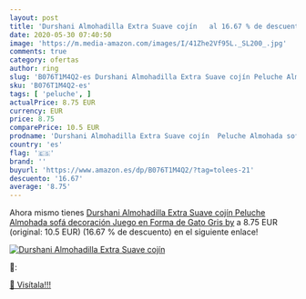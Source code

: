 ```yaml
---
layout: post
title: 'Durshani Almohadilla Extra Suave cojín   al 16.67 % de descuento'
date: 2020-05-30 07:40:50
image: 'https://m.media-amazon.com/images/I/41Zhe2Vf95L._SL200_.jpg'
comments: true
category: ofertas
author: ring
slug: 'B076T1M4Q2-es Durshani Almohadilla Extra Suave cojín Peluche Almohada...'
sku: 'B076T1M4Q2-es'
tags: [ 'peluche', ]
actualPrice: 8.75 EUR
currency: EUR
price: 8.75
comparePrice: 10.5 EUR
prodname: 'Durshani Almohadilla Extra Suave cojín  Peluche Almohada sofá decoración Juego en Forma de Gato  Gris by'
country: 'es'
flag: '🇪🇸'
brand: ''
buyurl: 'https://www.amazon.es/dp/B076T1M4Q2/?tag=tolees-21'
descuento: '16.67'
average: '8.75'
---
```


Ahora mismo tienes [Durshani Almohadilla Extra Suave cojín  Peluche Almohada sofá decoración Juego en Forma de Gato  Gris by](https://www.amazon.es/dp/B076T1M4Q2/?tag=tolees-21) a 8.75 EUR (original: 10.5 EUR) (16.67 %  de descuento) en el siguiente enlace!

[![Durshani Almohadilla Extra Suave cojín  ](https://m.media-amazon.com/images/I/41Zhe2Vf95L._SL200_.jpg)](https://www.amazon.es/dp/B076T1M4Q2/?tag=tolees-21)

🔎:


[🛒 Visítala!!!](https://www.amazon.es/dp/B076T1M4Q2/?tag=tolees-21)
